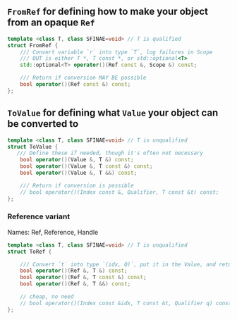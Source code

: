 
## `FromRef` for defining how to make your object from an opaque `Ref`

```c++
template <class T, class SFINAE=void> // T is qualified
struct FromRef {
    /// Convert variable `r` into type `T`, log failures in Scope
    /// OUT is either T *, T const *, or std::optional<T>
    std::optional<T> operator()(Ref const &, Scope &) const;

    /// Return if conversion MAY BE possible
    bool operator()(Ref const &) const;
};
```


## `ToValue` for defining what `Value` your object can be converted to

```c++
template <class T, class SFINAE=void> // T is unqualified
struct ToValue {
   /// Define these if needed, though it's often not necessary
    bool operator()(Value &, T &) const;
    bool operator()(Value &, T const &) const;
    bool operator()(Value &, T &&) const;

    /// Return if conversion is possible
    // bool operator()(Index const &, Qualifier, T const &t) const;
};
```

### Reference variant

Names: Ref, Reference, Handle

```c++
template <class T, class SFINAE=void> // T is unqualified
struct ToRef {

    /// Convert `t` into type `(idx, Q)`, put it in the Value, and return if conversion took place
    bool operator()(Ref &, T &) const;
    bool operator()(Ref &, T const &) const;
    bool operator()(Ref &, T &&) const;

    // cheap, no need
    // bool operator()(Index const &idx, T const &t, Qualifier q) const;
};
```